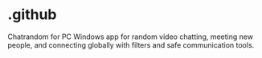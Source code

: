 # .github
Chatrandom for PC Windows app for random video chatting, meeting new people, and connecting globally with filters and safe communication tools.

